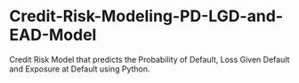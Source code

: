 # Credit-Risk-Modeling-PD-LGD-and-EAD-Model
Credit Risk Model that predicts the Probability of Default, Loss Given Default and Exposure at Default using Python.
